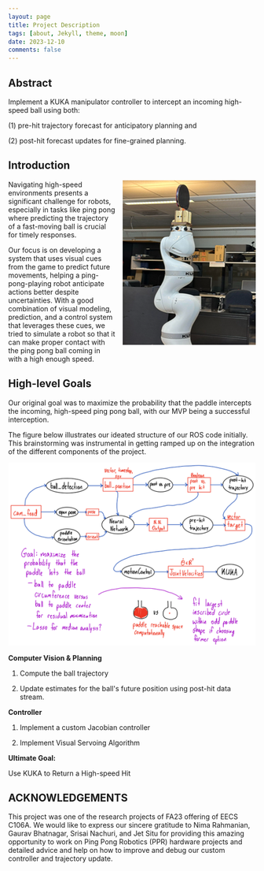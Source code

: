 ```yaml
---
layout: page
title: Project Description
tags: [about, Jekyll, theme, moon]
date: 2023-12-10
comments: false
---
```

## Abstract

Implement a KUKA manipulator controller to intercept an incoming high-speed ball using both:

(1) pre-hit trajectory forecast for anticipatory planning and

(2) post-hit forecast updates for fine-grained planning.

## Introduction
<img style="float: right; margin: 0px 0px 15px 15px;" src="../assets/img/robot-zero-config.png"/>

Navigating high-speed environments presents a significant challenge for robots, especially in tasks like ping pong where predicting the trajectory of a fast-moving ball is crucial for timely responses.

Our focus is on developing a system that uses visual cues from the game to predict future movements, helping a ping-pong-playing robot anticipate actions better despite uncertainties. With a good combination of visual modeling, prediction, and a control system that leverages these cues, we tried to simulate a robot so that it can make proper contact with the ping pong ball coming in with a high enough speed.

## High-level Goals

Our original goal was to maximize the probability that the paddle intercepts the incoming, high-speed ping pong ball, with our MVP being a successful interception. 

The figure below illustrates our ideated structure of our ROS code initially. This brainstorming was instrumental in getting ramped up on the integration of the different components of the project.

<img src="../assets/img/ros_init.png"/>

**Computer Vision & Planning**

1.  Compute the ball trajectory
    
2.  Update estimates for the ball's future position using post-hit data stream.
    

**Controller**

1.  Implement a custom Jacobian controller
    
2.  Implement Visual Servoing Algorithm
    

**Ultimate Goal:**

Use KUKA to Return a High-speed Hit

## ACKNOWLEDGEMENTS

This project was one of the research projects of FA23 offering of EECS C106A. We would like to express our sincere gratitude to Nima Rahmanian, Gaurav Bhatnagar, Srisai Nachuri, and Jet Situ for providing this amazing opportunity to work on Ping Pong Robotics (PPR) hardware projects and detailed advice and help on how to improve and debug our custom controller and trajectory update.